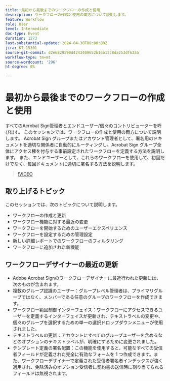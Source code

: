 ```yaml
---
title: 最初から最後までのワークフローの作成と使用
description: ワークフローの作成と使用の両方について説明します。
feature: Workflow
role: User
level: Intermediate
doc-type: Event
duration: 1273
last-substantial-update: 2024-04-30T00:00:00Z
jira: KT-15301
source-git-commit: d2e6829590d4243409652b16b13c8da253df62a5
workflow-type: tm+mt
source-wordcount: '296'
ht-degree: 0%

---
```



# 最初から最後までのワークフローの作成と使用

すべてのAcrobat Sign管理者とエンドユーザー/個々のコントリビューターを呼び出す。 このセッションでは、ワークフローの作成と使用の両方について説明します。 Acrobat Sign グループまたはアカウント管理者として、署名用のドキュメントを適切な関係者に自動的にルーティングし、Acrobat Sign グループ全体にアクセス権を付与する事前設定されたワークフローを定義する方法を説明します。 また、エンドユーザーとして、これらのワークフローを使用して、初回だけでなく、毎回ドキュメントに適切に署名する方法を説明します。

>[!VIDEO](https://video.tv.adobe.com/v/3428192/?learn=on)

## 取り上げるトピック

このセッションでは、次のトピックについて説明します。

* ワークフローの作成と更新
* ワークフロー機能に対する最近の変更
* ワークフローを開始するためのユーザーエクスペリエンス
* ワークフローを設定するための管理設定
* 新しい詳細レポートでのワークフローのフィルタリング
* ワークフローに追加された新機能

## ワークフローデザイナーの最近の更新

* Adobe Acrobat Signのワークフローデザイナーに最近行われた更新には、次のものが含まれます。
* 複数のグループ認識のユーザー：グループレベル管理者は、プライマリグループではなく、メンバーである任意のグループのワークフローを作成できます。
* ワークフロー範囲制御インターフェイス：ワークフローにアクセスできるユーザーを定義するインターフェイスが更新され、テキストラベルの変更や、個々のグループを選択するための単一の選択ドロップダウンメニューが使用されました。
* テキストラベルの更新：アカウントにすべてのグループユーザーを含めるなどのオプションのテキストラベルが、明確にするために変更されました。
* テンプレート定義の署名配置：この機能を使用すると、可能なすべての受信者フィールドが定義された完全に有効なフォームを 1 つ作成できます。また、ワークフローデザイナーで定義された受信者署名者インデックスが強く適用され、免除済みのオプション受信者に契約書の送信時に割り当てられるフィールドは無視されます。

